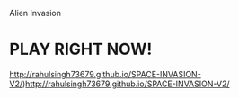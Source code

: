 Alien Invasion

PLAY RIGHT NOW!
==============

http://rahulsingh73679.github.io/SPACE-INVASION-V2/)http://rahulsingh73679.github.io/SPACE-INVASION-V2/

